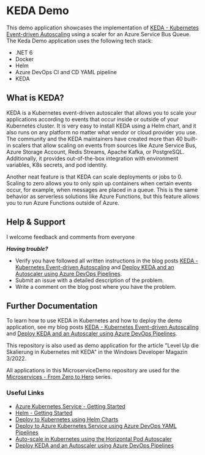 # KEDA Demo

This demo application showcases the implementation of [KEDA - Kubernetes Event-driven Autoscaling](https://keda.sh/) using a scaler for an Azure Service Bus Queue. The Keda Demo application uses the following tech stack:
- .NET 6 
- Docker 
- Helm 
- Azure DevOps CI and CD YAML pipeline
- KEDA

## What is KEDA?

KEDA is a Kubernetes event-driven autoscaler that allows you to scale your applications according to events that occur inside or outside of your Kubernetes cluster. It is very easy to install KEDA using a Helm chart, and it also runs on any platform no matter what vendor or cloud provider you use. The community and the KEDA maintainers have created more than 40 built-in scalers that allow scaling on events from sources like Azure Service Bus, Azure Storage Account, Redis Streams, Apache Kafka, or PostgreSQL. Additionally, it provides out-of-the-box integration with environment variables, K8s secrets, and pod identity.

Another neat feature is that KEDA can scale deployments or jobs to 0. Scaling to zero allows you to only spin up containers when certain events occur, for example, when messages are placed in a queue. This is the same behavior as serverless solutions like Azure Functions, but this feature allows you to run Azure Functions outside of Azure.

## Help & Support

I welcome feedback and comments from everyone

***Having trouble?***
- Verify you have followed all written instructions in the blog posts [KEDA - Kubernetes Event-driven Autoscaling](https://www.programmingwithwolfgang.com/keda-kubernetes-event-driven-autoscalling) and [Deploy KEDA and an Autoscaler using Azure DevOps Pipelines](https://www.programmingwithwolfgang.com/deploy-keda-and-autoscaler-using-azure-devops-pipelines).
- Submit an issue with a detailed description of the problem.
- Write a comment on the blog post where you have the problem.

## Further Documentation

To learn how to use KEDA in Kubernetes and how to deploy the demo application, see my blog posts [KEDA - Kubernetes Event-driven Autoscaling](https://www.programmingwithwolfgang.com/keda-kubernetes-event-driven-autoscalling) and [Deploy KEDA and an Autoscaler using Azure DevOps Pipelines](https://www.programmingwithwolfgang.com/deploy-keda-and-autoscaler-using-azure-devops-pipelines).

This repository is also used as demo application for the article "Level Up die Skalierung in Kubernetes mit KEDA" in the Windows Developer Magazin 3/2022.

All applications in this MicroserviceDemo repository are used for the [Microservices - From Zero to Hero](https://www.programmingwithwolfgang.com/microservice-series-from-zero-to-hero) series.

### Useful Links
- [Azure Kubernetes Service - Getting Started](https://www.programmingwithwolfgang.com/azure-kubernetes-service-getting-started)
- [Helm - Getting Started](https://www.programmingwithwolfgang.com/helm-getting-started)
- [Deploy to Kubernetes using Helm Charts](https://programmingwithwolfgang.com/deploy-kubernetes-using-helm)
- [Deploy to Azure Kubernetes Service using Azure DevOps YAML Pipelines](https://programmingwithwolfgang.com/deploy-kubernetes-azure-devops)
- [Auto-scale in Kubernetes using the Horizontal Pod Autoscaler](https://programmingwithwolfgang.com/auto-scale-kubernetes-hpa)
- [Deploy KEDA and an Autoscaler using Azure DevOps Pipelines](https://programmingwithwolfgang.com/deploy-keda-and-autoscaler-using-azure-devops-pipelines)